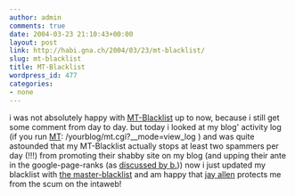 ```yaml
---
author: admin
comments: true
date: 2004-03-23 21:10:43+00:00
layout: post
link: http://habi.gna.ch/2004/03/23/mt-blacklist/
slug: mt-blacklist
title: MT-Blacklist
wordpress_id: 477
categories:
- none
---
```


i was not absolutely happy with [MT-Blacklist](http://www.jayallen.org/projects/mt-blacklist/) up to now, because i still get some comment from day to day.
but today i looked at my blog' activity log (if you run [MT](http://moveabletype.org/): /yourblog/mt.cgi?__mode=view_log ) and was quite astounded that my MT-Blacklist actually stops at least two spammers per day (!!!) from promoting their shabby site on my blog (and upping their ante in the google-page-ranks (as [discussed by b.](http://www.bernhardseefeld.ch/archives/000074.html)))
now i just updated my blacklist with [the master-blacklist](http://www.jayallen.org/comment_spam/blacklist.txt) and am happy that [jay allen](http://www.jayallen.org/comment_spam/) protects me from the scum on the intaweb!
